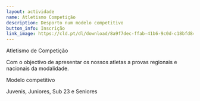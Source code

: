 ```yaml
---
layout: actividade
name: Atletismo Competição
description: Desporto num modelo competitivo 
button_info: Inscrição
link_image: https://cld.pt/dl/download/8a9f7dec-ffab-41b6-9c0d-c18bfd8400f0/atletismo_competicao.jpg?download=true
---
```



Atletismo de Competição

Com o objectivo de apresentar os nossos atletas a provas regionais e nacionais da modalidade.

Modelo competitivo

Juvenis, Juniores, Sub 23 e Seniores
